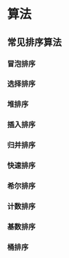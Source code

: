 # 算法

## 常见排序算法



### 冒泡排序

### 选择排序

### 堆排序

### 插入排序

### 归并排序

### 快速排序

### 希尔排序

### 计数排序

### 基数排序

### 桶排序

